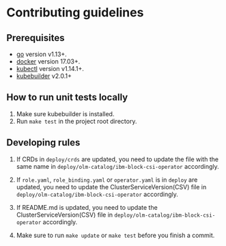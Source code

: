 # Contributing guidelines

## Prerequisites
- [go](https://golang.org/dl/) version v1.13+.
- [docker](https://docs.docker.com/install/) version 17.03+.
- [kubectl](https://kubernetes.io/docs/tasks/tools/install-kubectl/) version v1.14.1+.
- [kubebuilder](https://book.kubebuilder.io/quick-start.html#installation) v2.0.1+

## How to run unit tests locally
1. Make sure kubebuilder is installed.
2. Run `make test` in the project root directory.

## Developing rules
1.  If CRDs in `deploy/crds` are updated, you need to update the file with the same name in `deploy/olm-catalog/ibm-block-csi-operator` accordingly.

2.  If `role.yaml`, `role_binding.yaml` or `operator.yaml` is in `deploy` are updated, you need to update the ClusterServiceVersion(CSV) file in `deploy/olm-catalog/ibm-block-csi-operator` accordingly.

3. If README.md is updated, you need to update the ClusterServiceVersion(CSV) file in `deploy/olm-catalog/ibm-block-csi-operator` accordingly.

4. Make sure to run `make update` or `make test` before you finish a commit.
